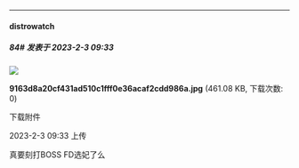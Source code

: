 
*****

####  distrowatch  
##### 84#       发表于 2023-2-3 09:33

<img src="https://img.saraba1st.com/forum/202302/03/093329reccekedziighkd0.jpg" referrerpolicy="no-referrer">

<strong>9163d8a20cf431ad510c1fff0e36acaf2cdd986a.jpg</strong> (461.08 KB, 下载次数: 0)

下载附件

2023-2-3 09:33 上传

真要刻打BOSS FD选妃了么

